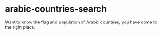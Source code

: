 # arabic-countries-search
Want to know the flag and population of Arabic countries, you have come to the right place.
